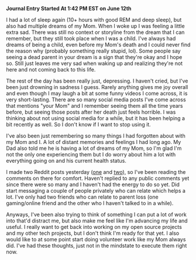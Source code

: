 **Journal Entry Started At 1:42 PM EST on June 12th**

I had a lot of sleep again (10+ hours with good REM and deep sleep), but also had multiple dreams of my Mom. When I woke up I was feeling a little extra sad. There was still no context or storyline from the dream that I can remember, but they still took place when I was a child. I've always had dreams of being a child, even before my Mom's death and I could never find the reason why (probably something really stupid, lol). Some people say seeing a dead parent in your dream is a sign that they're okay and I hope so. Still just leaves me very sad when waking up and realizing they're not here and not coming back to this life.

The rest of the day has been really just, depressing. I haven't cried, but I've been just drowning in sadness I guess. Rarely anything gives me joy overall and even though I may laugh a bit at some funny videos I come across, it is very short-lasting. There are so many social media posts I've come across that mentions "your Mom" and I remember seeing them all the time years before, but seeing those posts after her death just feels horrible. I was thinking about not using social media for a while, but it has been helping a bit recently as well. So I don't know if I want to stop using it.

I've also been just remembering so many things I had forgotten about with my Mom and I. A lot of distant memories and feelings I had long ago. My Dad also told me he is having a lot of dreams of my Mom, so I'm glad I'm not the only one experiencing them but I do worry about him a lot with everything going on and his current health status.

I made two Reddit posts yesterday ([one](https://www.reddit.com/r/pancreaticcancer/comments/1l9694d/i_lost_my_mom_to_pancreatic_cancer/) and [two](https://www.reddit.com/r/GriefSupport/comments/1l95zkm/i_lost_my_mom_to_pancreatic_cancer/)), so I've been reading the comments on there for comfort. Haven't replied to any public comments yet since there were so many and I haven't had the energy to do so yet. Did start messaging a couple of people privately who can relate which helps a lot. I've only had two friends who can relate to parent loss (one gaming/online friend and the other who I haven't talked to in a while).

Anyways, I've been also trying to think of something I can put a lot of work into that'd distract me, but also make me feel like I'm advancing my life and useful. I really want to get back into working on my open source projects and my other tech projects, but I don't think I'm ready for that yet. I also would like to at some point start doing volunteer work like my Mom always did. I've had these thoughts, just not in the mindstate to execute them right now.